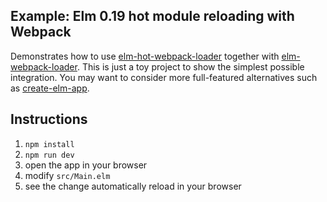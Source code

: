 
## Example: Elm 0.19 hot module reloading with Webpack

Demonstrates how to use [elm-hot-webpack-loader](https://github.com/klazuka/elm-hot-webpack-loader) together with [elm-webpack-loader](https://github.com/elm-community/elm-webpack-loader). This is just a toy project to show the simplest possible integration. You may want to consider more full-featured alternatives such as [create-elm-app](https://github.com/halfzebra/create-elm-app).


## Instructions
1. `npm install`
2. `npm run dev`
3. open the app in your browser
4. modify `src/Main.elm`
5. see the change automatically reload in your browser 

